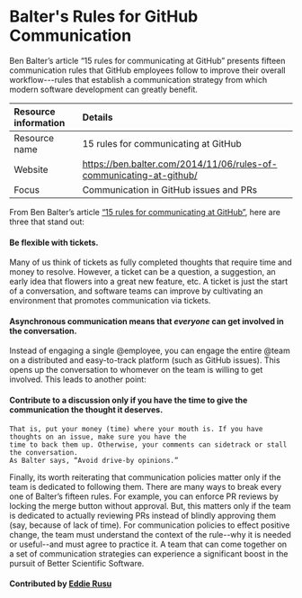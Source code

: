 # Balter's Rules for GitHub Communication

Ben Balter’s article “15 rules for communicating at GitHub”
presents fifteen communication rules that GitHub employees follow to improve their overall workflow---rules that establish a
communication strategy from which modern software development can greatly benefit.

Resource information | Details 
:--- | :--- 
Resource name  | 15 rules for communicating at GitHub
Website  | https://ben.balter.com/2014/11/06/rules-of-communicating-at-github/
Focus | Communication in GitHub issues and PRs

From Ben Balter’s article [“15 rules for communicating at GitHub”](https://ben.balter.com/2014/11/06/rules-of-communicating-at-github/), here are three that stand out:

#### Be flexible with tickets. 
Many of us think of tickets as fully completed thoughts that require time
    and money to resolve. However, a ticket can be a question, a suggestion, an early idea that flowers
    into a great new feature, etc. A ticket is just the start of a conversation, and software teams can
    improve by cultivating an environment that promotes communication via tickets.
#### Asynchronous communication means that *everyone* can get involved in the conversation. 
Instead of
    engaging a single @employee, you can engage the entire @team on a distributed and easy-to-track
    platform (such as GitHub issues). This opens up the conversation to whomever on the team is willing
    to get involved. This leads to another point:
#### Contribute to a discussion only if you have the time to give the communication the thought it deserves.
    That is, put your money (time) where your mouth is. If you have thoughts on an issue, make sure you have the
    time to back them up. Otherwise, your comments can sidetrack or stall the conversation.
    As Balter says, “Avoid drive-by opinions.”

Finally, its worth reiterating that communication policies matter only if the team is dedicated to following them.
There are many ways to break every one of Balter’s fifteen rules. For example, you can enforce PR reviews by locking
the merge button without approval. But, this matters only if the team is dedicated to actually reviewing
PRs instead of blindly approving them (say, because of lack of time). For communication policies to effect
positive change, the team must understand the context of the rule--why it is needed or useful--and must agree to practice it.
A team that can come together on a set of communication strategies can experience a significant boost in the pursuit of Better Scientific Software.

#### Contributed by [Eddie Rusu](http://github.com/rusu24edward)

<!---
Publish: preview
Categories: development
Topics: revision control
Tags: training
Level: 2
Prerequisites: defaults
Aggregate: none
--->

